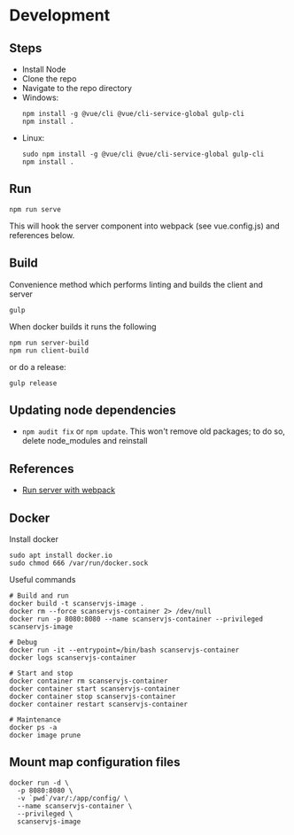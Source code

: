# Development

## Steps

* Install Node
* Clone the repo
* Navigate to the repo directory
* Windows:
  ```
  npm install -g @vue/cli @vue/cli-service-global gulp-cli
  npm install .
  ```
* Linux:
  ```
  sudo npm install -g @vue/cli @vue/cli-service-global gulp-cli
  npm install .
  ```

## Run
```
npm run serve
```

This will hook the server component into webpack (see vue.config.js) and
references below.

## Build

Convenience method which performs linting and builds the client and server
```
gulp
```

When docker builds it runs the following
```
npm run server-build
npm run client-build
```

or do a release:
```
gulp release
```

## Updating node dependencies
* `npm audit fix` or `npm update`. This won't remove old packages; to do so,
  delete node_modules and reinstall

## References
* [Run server with webpack](https://dennisreimann.de/articles/vue-cli-serve-express.html)

## Docker

Install docker
```
sudo apt install docker.io
sudo chmod 666 /var/run/docker.sock
```

Useful commands
```console
# Build and run
docker build -t scanservjs-image .
docker rm --force scanservjs-container 2> /dev/null
docker run -p 8080:8080 --name scanservjs-container --privileged scanservjs-image

# Debug
docker run -it --entrypoint=/bin/bash scanservjs-container
docker logs scanservjs-container

# Start and stop
docker container rm scanservjs-container
docker container start scanservjs-container
docker container stop scanservjs-container
docker container restart scanservjs-container

# Maintenance
docker ps -a
docker image prune
```

## Mount map configuration files
```
docker run -d \
  -p 8080:8080 \
  -v `pwd`/var/:/app/config/ \
  --name scanservjs-container \
  --privileged \
  scanservjs-image
```